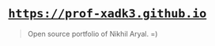 # <a href="https://prof-xadk3.github.io"> `https://prof-xadk3.github.io` </a>
> Open source portfolio of Nikhil Aryal. =)
